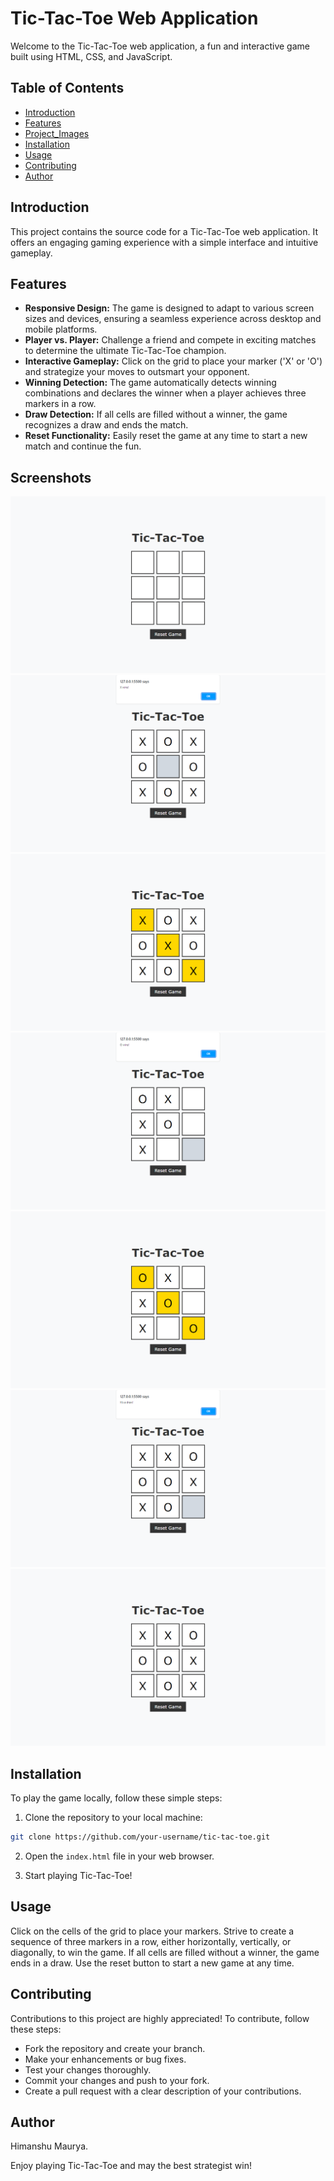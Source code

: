 # Tic-Tac-Toe Web Application

Welcome to the Tic-Tac-Toe web application, a fun and interactive game built using HTML, CSS, and JavaScript. 

## Table of Contents

- [Introduction](#introduction)
- [Features](#features)
- [Project_Images](#project_images)
- [Installation](#installation)
- [Usage](#usage)
- [Contributing](#contributing)
- [Author](#author)

## Introduction

This project contains the source code for a Tic-Tac-Toe web application. It offers an engaging gaming experience with a simple interface and intuitive gameplay.

## Features

- **Responsive Design:** The game is designed to adapt to various screen sizes and devices, ensuring a seamless experience across desktop and mobile platforms.
- **Player vs. Player:** Challenge a friend and compete in exciting matches to determine the ultimate Tic-Tac-Toe champion.
- **Interactive Gameplay:** Click on the grid to place your marker ('X' or 'O') and strategize your moves to outsmart your opponent.
- **Winning Detection:** The game automatically detects winning combinations and declares the winner when a player achieves three markers in a row.
- **Draw Detection:** If all cells are filled without a winner, the game recognizes a draw and ends the match.
- **Reset Functionality:** Easily reset the game at any time to start a new match and continue the fun.

## Screenshots

![](./resources/interface.png)
![](./resources/dialog_box_of_x_wins.png)
![](./resources/x_wins.png)
![](./resources/dialog_box_of_o_wins.png)
![](./resources/o_wins.png)
![](./resources/dialog_box_of_match_draw.png)
![](./resources/draw.png)

## Installation

To play the game locally, follow these simple steps:

1. Clone the repository to your local machine:

```bash
git clone https://github.com/your-username/tic-tac-toe.git
```

2. Open the `index.html` file in your web browser.

3. Start playing Tic-Tac-Toe!

## Usage

Click on the cells of the grid to place your markers. Strive to create a sequence of three markers in a row, either horizontally, vertically, or diagonally, to win the game. If all cells are filled without a winner, the game ends in a draw. Use the reset button to start a new game at any time.

## Contributing

Contributions to this project are highly appreciated! To contribute, follow these steps:

- Fork the repository and create your branch.
- Make your enhancements or bug fixes.
- Test your changes thoroughly.
- Commit your changes and push to your fork.
- Create a pull request with a clear description of your contributions.

## Author

Himanshu Maurya.

Enjoy playing Tic-Tac-Toe and may the best strategist win!
